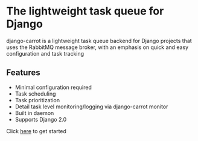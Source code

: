 The lightweight task queue for Django
===
    
django-carrot is a lightweight task queue backend for Django projects that uses the RabbitMQ message broker, with an
emphasis on quick and easy configuration and task tracking

Features
---

- Minimal configuration required
- Task scheduling
- Task prioritization
- Detail task level monitoring/logging via django-carrot monitor
- Built in daemon
- Supports Django 2.0

Click [here](quick-start.html) to get started




